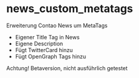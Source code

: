 # news_custom_metatags
Erweiterung Contao News um MetaTags

* Eigener Title Tag in News
* Eigene Description
* Fügt TwitterCard hinzu
* Fügt OpenGraph Tags hinzu

Achtung! Betaversion, nicht ausführlich getestet
